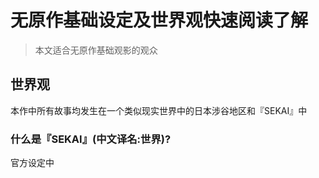 # 无原作基础设定及世界观快速阅读了解

> 本文适合无原作基础观影的观众

## 世界观

本作中所有故事均发生在一个类似现实世界中的日本涉谷地区和『SEKAI』中

### 什么是『SEKAI』(中文译名:世界)?

官方设定中




